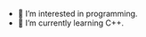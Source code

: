 - 👀 I’m interested in programming.
- 🌱 I’m currently learning C++.

<!---
tachibaringo/tachibaringo is a ✨ special ✨ repository because its `README.md` (this file) appears on your GitHub profile.
You can click the Preview link to take a look at your changes.
--->
